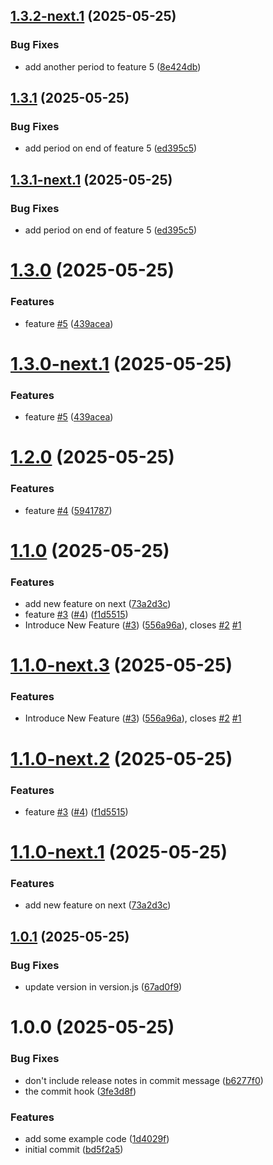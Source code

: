 ## [1.3.2-next.1](https://github.com/jamesrusso/semantic-version-playground/compare/v1.3.1...v1.3.2-next.1) (2025-05-25)


### Bug Fixes

* add another period to feature 5 ([8e424db](https://github.com/jamesrusso/semantic-version-playground/commit/8e424db63d749bd5c54ea3cd33ff6a45ebf97e59))

## [1.3.1](https://github.com/jamesrusso/semantic-version-playground/compare/v1.3.0...v1.3.1) (2025-05-25)


### Bug Fixes

* add period on end of feature 5 ([ed395c5](https://github.com/jamesrusso/semantic-version-playground/commit/ed395c51d00efca06e0c1785c37cdc4230f59317))

## [1.3.1-next.1](https://github.com/jamesrusso/semantic-version-playground/compare/v1.3.0...v1.3.1-next.1) (2025-05-25)


### Bug Fixes

* add period on end of feature 5 ([ed395c5](https://github.com/jamesrusso/semantic-version-playground/commit/ed395c51d00efca06e0c1785c37cdc4230f59317))

# [1.3.0](https://github.com/jamesrusso/semantic-version-playground/compare/v1.2.0...v1.3.0) (2025-05-25)


### Features

* feature [#5](https://github.com/jamesrusso/semantic-version-playground/issues/5) ([439acea](https://github.com/jamesrusso/semantic-version-playground/commit/439aceaf021a5cd209b209ffd2dc0bc7b660a4c0))

# [1.3.0-next.1](https://github.com/jamesrusso/semantic-version-playground/compare/v1.2.0...v1.3.0-next.1) (2025-05-25)


### Features

* feature [#5](https://github.com/jamesrusso/semantic-version-playground/issues/5) ([439acea](https://github.com/jamesrusso/semantic-version-playground/commit/439aceaf021a5cd209b209ffd2dc0bc7b660a4c0))

# [1.2.0](https://github.com/jamesrusso/semantic-version-playground/compare/v1.1.0...v1.2.0) (2025-05-25)


### Features

* feature [#4](https://github.com/jamesrusso/semantic-version-playground/issues/4) ([5941787](https://github.com/jamesrusso/semantic-version-playground/commit/594178705d9104aff7da60590482d4108810f98a))

# [1.1.0](https://github.com/jamesrusso/semantic-version-playground/compare/v1.0.1...v1.1.0) (2025-05-25)


### Features

* add new feature on next ([73a2d3c](https://github.com/jamesrusso/semantic-version-playground/commit/73a2d3cbe006d4c6981dff01133ac0c8f6217d97))
* feature [#3](https://github.com/jamesrusso/semantic-version-playground/issues/3) ([#4](https://github.com/jamesrusso/semantic-version-playground/issues/4)) ([f1d5515](https://github.com/jamesrusso/semantic-version-playground/commit/f1d5515619900d199f3923e7e3bdeb0c83b6f4ef))
* Introduce New Feature ([#3](https://github.com/jamesrusso/semantic-version-playground/issues/3)) ([556a96a](https://github.com/jamesrusso/semantic-version-playground/commit/556a96a597733996692e169c19455d1380f111de)), closes [#2](https://github.com/jamesrusso/semantic-version-playground/issues/2) [#1](https://github.com/jamesrusso/semantic-version-playground/issues/1)

# [1.1.0-next.3](https://github.com/jamesrusso/semantic-version-playground/compare/v1.1.0-next.2...v1.1.0-next.3) (2025-05-25)


### Features

* Introduce New Feature ([#3](https://github.com/jamesrusso/semantic-version-playground/issues/3)) ([556a96a](https://github.com/jamesrusso/semantic-version-playground/commit/556a96a597733996692e169c19455d1380f111de)), closes [#2](https://github.com/jamesrusso/semantic-version-playground/issues/2) [#1](https://github.com/jamesrusso/semantic-version-playground/issues/1)

# [1.1.0-next.2](https://github.com/jamesrusso/semantic-version-playground/compare/v1.1.0-next.1...v1.1.0-next.2) (2025-05-25)


### Features

* feature [#3](https://github.com/jamesrusso/semantic-version-playground/issues/3) ([#4](https://github.com/jamesrusso/semantic-version-playground/issues/4)) ([f1d5515](https://github.com/jamesrusso/semantic-version-playground/commit/f1d5515619900d199f3923e7e3bdeb0c83b6f4ef))

# [1.1.0-next.1](https://github.com/jamesrusso/semantic-version-playground/compare/v1.0.1...v1.1.0-next.1) (2025-05-25)


### Features

* add new feature on next ([73a2d3c](https://github.com/jamesrusso/semantic-version-playground/commit/73a2d3cbe006d4c6981dff01133ac0c8f6217d97))

## [1.0.1](https://github.com/jamesrusso/semantic-version-playground/compare/v1.0.0...v1.0.1) (2025-05-25)


### Bug Fixes

* update version in version.js ([67ad0f9](https://github.com/jamesrusso/semantic-version-playground/commit/67ad0f900f31fbef6e173707ab779c38212ca378))

# 1.0.0 (2025-05-25)


### Bug Fixes

* don't include release notes in commit message ([b6277f0](https://github.com/jamesrusso/semantic-version-playground/commit/b6277f0d1eeadc9ddb554f68dbf7a8a08c9f4669))
* the commit hook ([3fe3d8f](https://github.com/jamesrusso/semantic-version-playground/commit/3fe3d8f4b65e08f89f313c92c375681ac3b5f5c1))


### Features

* add some example code ([1d4029f](https://github.com/jamesrusso/semantic-version-playground/commit/1d4029f4af7886f78a849e7b616337a2206fe1bf))
* initial commit ([bd5f2a5](https://github.com/jamesrusso/semantic-version-playground/commit/bd5f2a519afbcd628be48bf8c17af7ef6da3031f))
